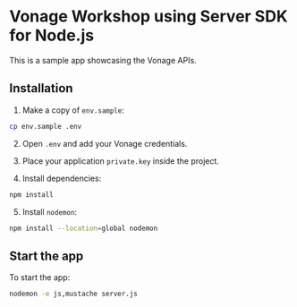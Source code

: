 # Vonage Workshop using Server SDK for Node.js

This is a sample app showcasing the Vonage APIs.

## Installation

1. Make a copy of `env.sample`:

```sh
cp env.sample .env
```

2. Open `.env` and add your Vonage credentials. 

3. Place your application `private.key` inside the project.

4. Install dependencies:

```sh
npm install
```

5. Install `nodemon`:

```sh
npm install --location=global nodemon
```

## Start the app

To start the app:

```sh
nodemon -e js,mustache server.js
```
